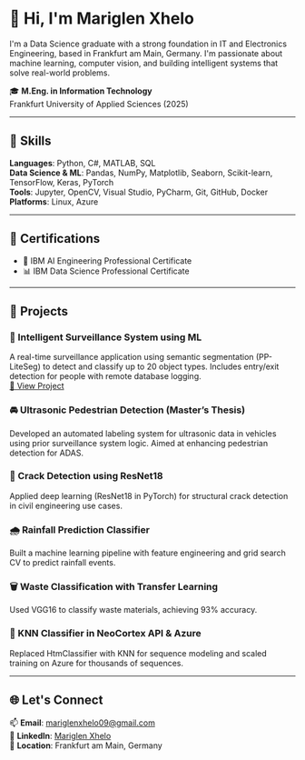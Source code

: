 # 👋 Hi, I'm Mariglen Xhelo

I'm a Data Science graduate with a strong foundation in IT and Electronics Engineering, based in Frankfurt am Main, Germany. I'm passionate about machine learning, computer vision, and building intelligent systems that solve real-world problems.

🎓 **M.Eng. in Information Technology**  
Frankfurt University of Applied Sciences (2025)

---

## 🔧 Skills

**Languages**: Python, C#, MATLAB, SQL  
**Data Science & ML**: Pandas, NumPy, Matplotlib, Seaborn, Scikit-learn, TensorFlow, Keras, PyTorch  
**Tools**: Jupyter, OpenCV, Visual Studio, PyCharm, Git, GitHub, Docker  
**Platforms**: Linux, Azure

---

## 💼 Certifications

- 🧠 IBM AI Engineering Professional Certificate  
- 📊 IBM Data Science Professional Certificate  

---

## 🧪 Projects

### 🎯 Intelligent Surveillance System using ML  
A real-time surveillance application using semantic segmentation (PP-LiteSeg) to detect and classify up to 20 object types. Includes entry/exit detection for people with remote database logging.  
[🔗 View Project](https://github.com/Xhelo99)

### 🚘 Ultrasonic Pedestrian Detection (Master’s Thesis)  
Developed an automated labeling system for ultrasonic data in vehicles using prior surveillance system logic. Aimed at enhancing pedestrian detection for ADAS.

### 🧪 Crack Detection using ResNet18  
Applied deep learning (ResNet18 in PyTorch) for structural crack detection in civil engineering use cases.

### 🌧️ Rainfall Prediction Classifier  
Built a machine learning pipeline with feature engineering and grid search CV to predict rainfall events.

### 🗑️ Waste Classification with Transfer Learning  
Used VGG16 to classify waste materials, achieving 93% accuracy.

### 🧠 KNN Classifier in NeoCortex API & Azure  
Replaced HtmClassifier with KNN for sequence modeling and scaled training on Azure for thousands of sequences.

---

## 🌐 Let's Connect

📫 **Email**: mariglenxhelo09@gmail.com  
🔗 **LinkedIn**: [Mariglen Xhelo](https://www.linkedin.com/in/mariglen-xhelo-1ab400177/)  
📍 **Location**: Frankfurt am Main, Germany  

